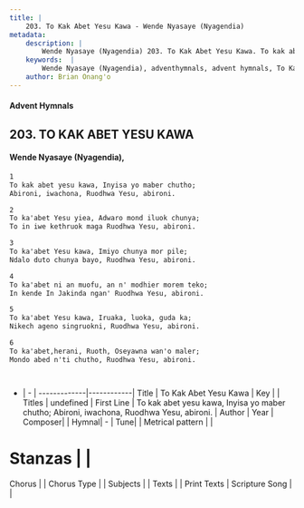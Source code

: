 ```yaml
---
title: |
    203. To Kak Abet Yesu Kawa - Wende Nyasaye (Nyagendia)
metadata:
    description: |
        Wende Nyasaye (Nyagendia) 203. To Kak Abet Yesu Kawa. To kak abet yesu kawa, Inyisa yo maber chutho; Abironi, iwachona, Ruodhwa Yesu, abironi.  
    keywords:  |
        Wende Nyasaye (Nyagendia), adventhymnals, advent hymnals, To Kak Abet Yesu Kawa, To kak abet yesu kawa, Inyisa yo maber chutho; Abironi, iwachona, Ruodhwa Yesu, abironi.. 
    author: Brian Onang'o
---
```


#### Advent Hymnals
## 203. TO KAK ABET YESU KAWA
####  Wende Nyasaye (Nyagendia),

```txt
1
To kak abet yesu kawa, Inyisa yo maber chutho;
Abironi, iwachona, Ruodhwa Yesu, abironi.

2
To ka'abet Yesu yiea, Adwaro mond iluok chunya;
To in iwe kethruok maga Ruodhwa Yesu, abironi.

3
To ka'abet Yesu kawa, Imiyo chunya mor pile;
Ndalo duto chunya bayo, Ruodhwa Yesu, abironi.

4
To ka'abet ni an muofu, an n' modhier morem teko;
In kende In Jakinda ngan' Ruodhwa Yesu, abironi.

5
To ka'abet Yesu kawa, Iruaka, luoka, guda ka;
Nikech ageno singruokni, Ruodhwa Yesu, abironi.

6
To ka'abet,herani, Ruoth, Oseyawna wan'o maler;
Mondo abed n'ti chutho, Ruodhwa Yesu, abironi.




```

- |   -  |
-------------|------------|
Title | To Kak Abet Yesu Kawa |
Key |  |
Titles | undefined |
First Line | To kak abet yesu kawa, Inyisa yo maber chutho; Abironi, iwachona, Ruodhwa Yesu, abironi. |
Author | 
Year | 
Composer| |
Hymnal|  - |
Tune|  |
Metrical pattern | |
# Stanzas |  |
Chorus |  |
Chorus Type |  |
Subjects | |
Texts |  |
Print Texts | 
Scripture Song |  |
    
